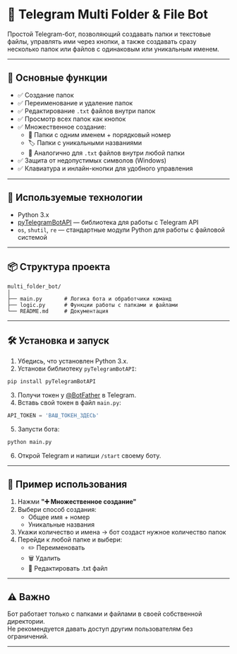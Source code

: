 
# 📁 Telegram Multi Folder & File Bot

Простой Telegram-бот, позволяющий создавать папки и текстовые файлы, управлять ими через кнопки, а также создавать сразу несколько папок или файлов с одинаковым или уникальным именем.

---

## 🚀 Основные функции

- ✅ Создание папок
- ✅ Переименование и удаление папок
- ✅ Редактирование `.txt` файлов внутри папок
- ✅ Просмотр всех папок как кнопок
- ✅ Множественное создание:
  - 🔢 Папки с одним именем + порядковый номер
  - 🏷️ Папки с уникальными названиями
  - 📄 Аналогично для `.txt` файлов внутри любой папки
- ✅ Защита от недопустимых символов (Windows)
- ✅ Клавиатура и инлайн-кнопки для удобного управления

---

## 🧠 Используемые технологии

- Python 3.x
- [pyTelegramBotAPI](https://github.com/eternnoir/pyTelegramBotAPI) — библиотека для работы с Telegram API
- `os`, `shutil`, `re` — стандартные модули Python для работы с файловой системой

---

## 📦 Структура проекта

```
multi_folder_bot/
│
├── main.py       # Логика бота и обработчики команд
├── logic.py      # Функции работы с папками и файлами
└── README.md     # Документация
```

---

## 🛠 Установка и запуск

1. Убедись, что установлен Python 3.x.
2. Установи библиотеку `pyTelegramBotAPI`:

```bash
pip install pyTelegramBotAPI
```

3. Получи токен у [@BotFather](https://t.me/BotFather) в Telegram.
4. Вставь свой токен в файл `main.py`:

```python
API_TOKEN = 'ВАШ_ТОКЕН_ЗДЕСЬ'
```

5. Запусти бота:

```bash
python main.py
```

6. Открой Telegram и напиши `/start` своему боту.

---

## 📝 Пример использования

1. Нажми **"➕ Множественное создание"**
2. Выбери способ создания:
   - Общее имя + номер
   - Уникальные названия
3. Укажи количество и имена → бот создаст нужное количество папок
4. Перейди к любой папке и выбери:
   - ✏️ Переименовать
   - 🗑️ Удалить
   - 📄 Редактировать .txt файл

---

## ⚠️ Важно

Бот работает только с папками и файлами в своей собственной директории.  
Не рекомендуется давать доступ другим пользователям без ограничений.


---

